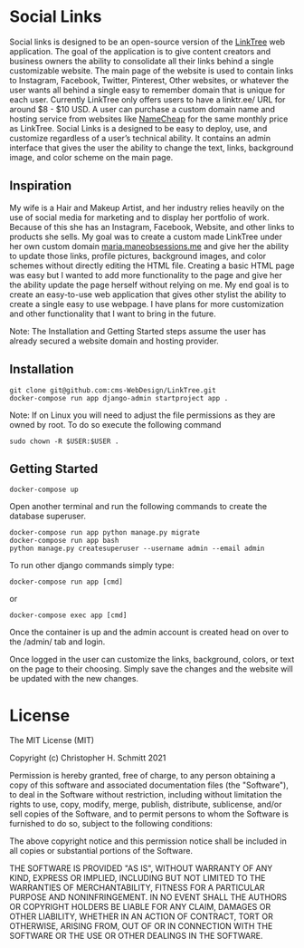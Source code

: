 # Social Links

Social links is designed to be an open-source version of the [LinkTree](https://linktr.ee/) web application. The goal of the application is to give content creators and business owners the ability to consolidate all their links behind a single customizable website. The main page of the website is used to contain links to Instagram, Facebook, Twitter, Pinterest, Other websites, or whatever the user wants all behind a single easy to remember domain that is unique for each user. Currently LinkTree only offers users to have a linktr.ee/<username> URL for around $8 - $10 USD. A user can purchase a custom domain name and hosting service from websites like [NameCheap](https://www.namecheap.com/) for the same monthly price as LinkTree. Social Links is a designed to be easy to deploy, use, and customize regardless of a user’s technical ability. It contains an admin interface that gives the user the ability to change the text, links, background image, and color scheme on the main page.

## Inspiration
My wife is a Hair and Makeup Artist, and her industry relies heavily on the use of social media for marketing and to display her portfolio of work. Because of this she has an Instagram, Facebook, Website, and other links to products she sells. My goal was to create a custom made LinkTree under her own custom domain [maria.maneobsessions.me](https://maria.maneobsessions.me/) and give her the ability to update those links, profile pictures, background images, and color schemes without directly editing the HTML file. Creating a basic HTML page was easy but I wanted to add more functionality to the page and give her the ability update the page herself without relying on me. My end goal is to create an easy-to-use web application that gives other stylist the ability to create a single easy to use webpage. I have plans for more customization and other functionality that I want to bring in the future.

Note: The Installation and Getting Started steps assume the user has already secured a website domain and hosting provider.

## Installation
```
git clone git@github.com:cms-WebDesign/LinkTree.git
docker-compose run app django-admin startproject app .
```
Note: If on Linux you will need to adjust the file permissions as they are owned by root. To do so execute the following command
```
sudo chown -R $USER:$USER .
```

## Getting Started
```
docker-compose up
```
Open another terminal and run the following commands to create the database superuser.
```
docker-compose run app python manage.py migrate
docker-compose run app bash
python manage.py createsuperuser --username admin --email admin
```
To run other django commands simply type:
```
docker-compose run app [cmd]
```
or
```
docker-compose exec app [cmd]
```

Once the container is up and the admin account is created head on over to the /admin/ tab and login.

Once logged in the user can customize the links, background, colors, or text on the page to their choosing. Simply save the changes and the website will be updated with the new changes.


# License
The MIT License (MIT)

Copyright (c) Christopher H. Schmitt 2021

Permission is hereby granted, free of charge, to any person obtaining a copy of this software and associated documentation files (the "Software"), to deal in the Software without restriction, including without limitation the rights to use, copy, modify, merge, publish, distribute, sublicense, and/or sell copies of the Software, and to permit persons to whom the Software is furnished to do so, subject to the following conditions:

The above copyright notice and this permission notice shall be included in all copies or substantial portions of the Software.

THE SOFTWARE IS PROVIDED "AS IS", WITHOUT WARRANTY OF ANY KIND, EXPRESS OR IMPLIED, INCLUDING BUT NOT LIMITED TO THE WARRANTIES OF MERCHANTABILITY, FITNESS FOR A PARTICULAR PURPOSE AND NONINFRINGEMENT. IN NO EVENT SHALL THE AUTHORS OR COPYRIGHT HOLDERS BE LIABLE FOR ANY CLAIM, DAMAGES OR OTHER LIABILITY, WHETHER IN AN ACTION OF CONTRACT, TORT OR OTHERWISE, ARISING FROM, OUT OF OR IN CONNECTION WITH THE SOFTWARE OR THE USE OR OTHER DEALINGS IN THE SOFTWARE.
